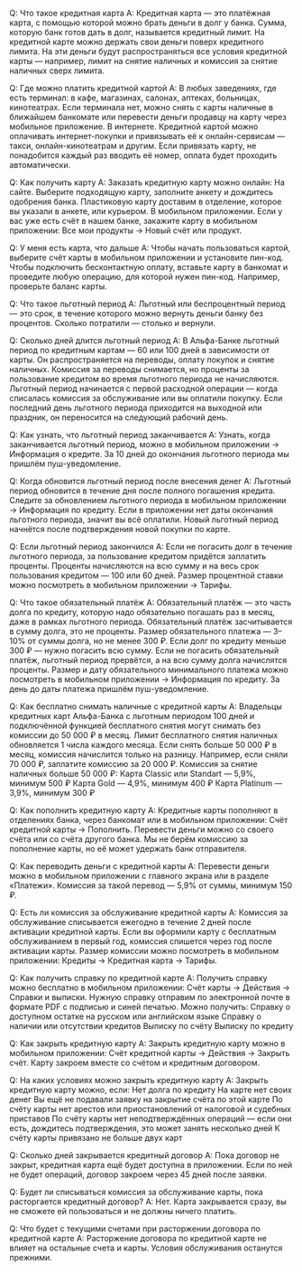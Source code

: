 Q: Что такое кредитная карта
A: Кредитная карта — это платёжная карта, с помощью которой можно брать деньги в долг у банка. Сумма, которую банк готов дать в долг, называется кредитный лимит.
На кредитной карте можно держать свои деньги поверх кредитного лимита. На эти деньги будут распространяться все условия кредитной карты — например, лимит на снятие наличных и комиссия за снятие наличных сверх лимита.

 
Q: Где можно платить кредитной картой
A: В любых заведениях, где есть терминал: в кафе, магазинах, салонах, аптеках, больницах, кинотеатрах. Если терминала нет, можно снять с карты наличные в ближайшем банкомате или перевести деньги продавцу на карту через мобильное приложение.
В интернете. Кредитной картой можно оплачивать интернет-покупки и привязывать её к онлайн-сервисам — такси, онлайн-кинотеатрам и другим. Если привязать карту, не понадобится каждый раз вводить её номер, оплата будет проходить автоматически.


Q: Как получить карту
A: Заказать кредитную карту можно онлайн:
На сайте. Выберите подходящую карту, заполните анкету и дождитесь одобрения банка. Пластиковую карту доставим в отделение, которое вы указали в анкете, или курьером.
В мобильном приложении. Если у вас уже есть счёт в нашем банке, закажите карту в мобильном приложении: Все мои продукты → Новый счёт или продукт.


Q: У меня есть карта, что дальше
A: Чтобы начать пользоваться картой, выберите счёт карты в мобильном приложении и установите пин-код.
Чтобы подключить бесконтактную оплату, вставьте карту в банкомат и проведите любую операцию, для которой нужен пин-код. Например, проверьте баланс карты.

Q: Что такое льготный период
A: Льготный или беспроцентный период — это срок, в течение которого можно вернуть деньги банку без процентов. Сколько потратили — столько и вернули.


Q: Сколько дней длится льготный период
A: В Альфа-Банке льготный период по кредитным картам — 60 или 100 дней в зависимости от карты. Он распространяется на переводы, оплату покупок и снятие наличных. Комиссия за переводы снимается, но проценты за пользование кредитом во время льготного периода не начисляются.
Льготный период начинается с первой расходной операции — когда списалась комиссия за обслуживание или вы оплатили покупку. Если последний день льготного периода приходится на выходной или праздник, он переносится на следующий рабочий день.


Q: Как узнать, что льготный период заканчивается
A: Узнать, когда заканчивается льготный период, можно в мобильном приложении → Информация о кредите.
За 10 дней до окончания льготного периода мы пришлём пуш-уведомление.


Q: Когда обновится льготный период после внесения денег
A: Льготный период обновится в течение дня после полного погашения кредита. Следите за обновлением льготного периода в мобильном приложении → Информация по кредиту.
Если в приложении нет даты окончания льготного периода, значит вы всё оплатили. Новый льготный период начнётся после подтверждения новой покупки по карте.


Q: Если льготный период закончился
A: Если не погасить долг в течение льготного периода, за пользование кредитом придётся заплатить проценты. Проценты начисляются на всю сумму и на весь срок пользования кредитом — 100 или 60 дней.
Размер процентной ставки можно посмотреть в мобильном приложении → Тарифы.


Q: Что такое обязательный платёж
A: Обязательный платёж — это часть долга по кредиту, которую надо обязательно погашать раз в месяц, даже в рамках льготного периода. Обязательный платёж засчитывается в сумму долга, это не проценты.
Размер обязательного платежа — 3–10% от суммы долга, но не менее 300 ₽. Если долг по кредиту меньше 300 ₽ — нужно погасить всю сумму.
Если не погасить обязательный платёж, льготный период прервётся, а на всю сумму долга начислятся проценты.
Размер и дату обязательного минимального платежа можно посмотреть в мобильном приложении → Информация по кредиту. За день до даты платежа пришлём пуш-уведомление.


Q: Как бесплатно снимать наличные с кредитной карты
A: Владельцы кредитных карт Альфа-Банка с льготным периодом 100 дней и подключённой функцией бесплатного снятия могут снимать без комиссии до 50 000 ₽ в месяц. Лимит бесплатного снятия наличных обновляется 1 числа каждого месяца.
Если снять больше 50 000 ₽ в месяц, комиссия начислится только на разницу. Например, если сняли 70 000 ₽, заплатите комиссию за 20 000 ₽.
Комиссия за снятие наличных больше 50 000 ₽:
Карта Classic или Standart — 5,9%, минимум 500 ₽
Карта Gold — 4,9%, минимум 400 ₽
Карта Platinum — 3,9%, минимум 300 ₽


Q: Как пополнить кредитную карту
A: Кредитные карты пополняют в отделениях банка, через банкомат или в мобильном приложении: Счёт кредитной карты → Пополнить.
Перевести деньги можно со своего счёта или со счёта другого банка. Мы не берём комиссию за пополнение карты, но её может удержать банк отправителя.


Q: Как переводить деньги с кредитной карты
A: Перевести деньги можно в мобильном приложении с главного экрана или в разделе «Платежи».
Комиссия за такой перевод — 5,9% от суммы, минимум 150 ₽.


Q: Есть ли комиссия за обслуживание кредитной карты
A: Комиссия за обслуживание списывается ежегодно в течение 2 дней после активации кредитной карты. Если вы оформили карту с бесплатным обслуживанием в первый год, комиссия спишется через год после активации карты.
Размер комиссии можно посмотреть в мобильном приложении: Кредиты → Кредитная карта → Тарифы.

Q: Как получить справку по кредитной карте
A: Получить справку можно бесплатно в мобильном приложении: Счёт карты → Действия → Справки и выписки.
Нужную справку отправим по электронной почте в формате PDF с подписью и синей печатью.
Можно получить:
Справку о доступном остатке на русском или английском языке
Справку о наличии или отсутствии кредитов
Выписку по счёту
Выписку по кредиту


Q: Как закрыть кредитную карту
A: Закрыть кредитную карту можно в мобильном приложении: Счёт кредитной карты → Действия → Закрыть счёт. Карту закроем вместе со счётом и кредитным договором.


Q: На каких условиях можно закрыть кредитную карту
A: Закрыть кредитную карту можно, если:
Нет долга по кредиту
На карте нет своих денег
Вы ещё не подавали заявку на закрытие счёта по этой карте
По счёту карты нет арестов или приостановлений от налоговой и судебных приставов
По счёту карты нет неподтверждённых операций — если они есть, дождитесь подтверждения, это может занять несколько дней
К счёту карты привязано не больше двух карт


Q: Сколько дней закрывается кредитный договор
A: Пока договор не закрыт, кредитная карта ещё будет доступна в приложении. Если по ней не будет операций, договор закроем через 45 дней после заявки.


Q: Будет ли списываться комиссия за обслуживание карты, пока расторгается кредитный договор?
A: Нет. Карта закрывается сразу, вы не сможете ей пользоваться и не должны ничего платить.

Q: Что будет с текущими счетами при расторжении договора по кредитной карте
A: Расторжение договора по кредитной карте не влияет на остальные счета и карты. Условия обслуживания останутся прежними.